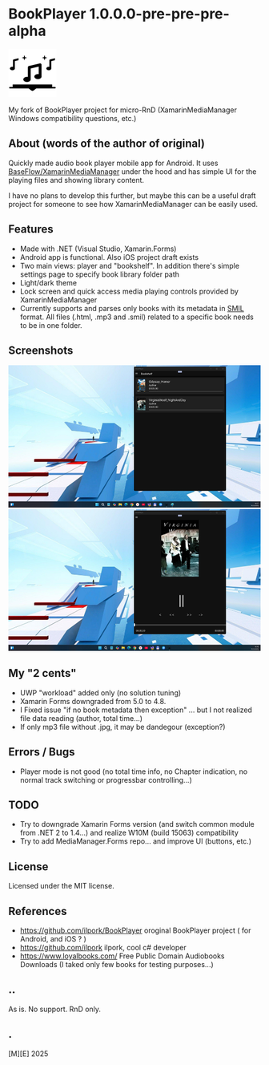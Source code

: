 # BookPlayer 1.0.0.0-pre-pre-pre-alpha
![Logo](Images/logo.png)

My fork of BookPlayer project for micro-RnD (XamarinMediaManager Windows compatibility questions, etc.)

## About (words of the author of original)
Quickly made audio book player mobile app for Android. It uses [BaseFlow/XamarinMediaManager](https://github.com/Baseflow/XamarinMediaManager) under the hood and has simple UI for the playing files and showing library content. 

I have no plans to develop this further, but maybe this can be a useful draft project for someone to see how XamarinMediaManager can be easily used.

## Features
- Made with .NET (Visual Studio, Xamarin.Forms)
- Android app is functional. Also iOS project draft exists
- Two main views: player and "bookshelf". In addition there's simple settings page to specify book library folder path
- Light/dark theme
- Lock screen and quick access media playing controls provided by XamarinMediaManager
- Currently supports and parses only books with its metadata in [SMIL](https://en.wikipedia.org/wiki/Synchronized_Multimedia_Integration_Language) format. All files (.html, .mp3 and .smil) related to a specific book needs to be in one folder.

## Screenshots
![Bookshelf](Images/sshot01.png)
![Player](Images/sshot02.png)

## My "2 cents"
- UWP "workload" added only (no solution tuning)
- Xamarin Forms downgraded from 5.0 to 4.8.
- I Fixed issue "if no book metadata then exception" ... but I not realized file data reading (author, total time...)
- If only mp3 file without .jpg, it may be dandegour (exception?)

## Errors / Bugs
- Player mode is not good (no total time info, no Chapter indication, no normal track switching or progressbar controlling...)

## TODO
- Try to downgrade Xamarin Forms version (and switch common module from .NET 2 to 1.4...) and realize W10M (build 15063) compatibility
- Try to add MediaManager.Forms repo... and improve UI (buttons, etc.)

## License
Licensed under the MIT license.

## References
- https://github.com/ilpork/BookPlayer oroginal BookPlayer project ( for Android, and iOS ? ) 
- https://github.com/ilpork ilpork, cool c# developer
- https://www.loyalbooks.com/ Free Public Domain Audiobooks Downloads (I taked only few books for testing purposes...)

## ..
As is. No support. RnD only.

## .
[M][E] 2025
